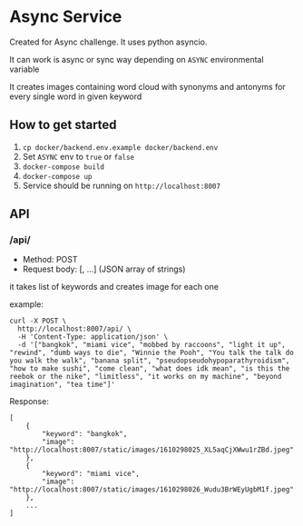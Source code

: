 # Async Service
Created for Async challenge. It uses python asyncio.

It can work is async or sync way depending on `ASYNC` environmental variable

It creates images containing word cloud with synonyms and antonyms for every single word in given keyword


## How to get started

1. `cp docker/backend.env.example docker/backend.env`
2. Set `ASYNC` env to `true` or `false`
3. `docker-compose build`
4. `docker-compose up`
5. Service should be running on `http://localhost:8007`


## API

### /api/
* Method: POST
* Request body: [<string>, ...] (JSON array of strings)

it takes list of keywords and creates image for each one

example:

```
curl -X POST \
  http://localhost:8007/api/ \
  -H 'Content-Type: application/json' \
  -d '["bangkok", "miami vice", "mobbed by raccoons", "light it up", "rewind", "dumb ways to die", "Winnie the Pooh", "You talk the talk do you walk the walk", "banana split", "pseudopseudohypoparathyroidism", "how to make sushi", "come clean", "what does idk mean", "is this the reebok or the nike", "limitless", "it works on my machine", "beyond imagination", "tea time"]'
```

Response:
```
[
    {
        "keyword": "bangkok",
        "image": "http://localhost:8007/static/images/1610298025_XL5aqCjXWwu1rZBd.jpeg"
    },
    {
        "keyword": "miami vice",
        "image": "http://localhost:8007/static/images/1610298026_Wudu3BrWEyUgbM1f.jpeg"
    },
    ...
]
```